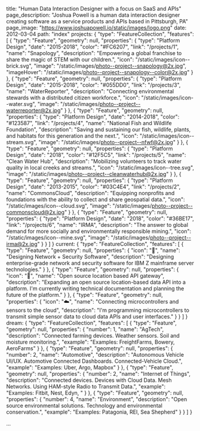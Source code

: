 title: "Human Data Interaction Designer with a focus on SaaS and APIs"
page_description: "Joshua Powell is a human data interaction designer creating software as a service products and APIs based in Pittsburgh, PA"
page_image: "https://www.joshuapowell.io/static/images/logo.png"
date: 2012-03-04
path: "index"
projects: {
  "type": "FeatureCollection",
  "features": [
    {
      "type": "Feature",
      "geometry": null,
      "properties": {
        "type": "Platform Design",
        "date": "2015-2018",
        "color": "#FC6207",
        "link": "/projects/1",
        "name": "Snapology",
        "description": "Empowering a global franchise to share the magic of STEM with our children.",
        "icon": "/static/images/icon--brick.svg",
        "image": "/static/images/photo--project--snapology@2x.jpg",
        "imageHover": "/static/images/photo--project--snapology--color@2x.jpg"
      }
    },
    {
      "type": "Feature",
      "geometry": null,
      "properties": {
        "type": "Platform Design",
        "date": "2015-2018",
        "color": "#055DD0",
        "link": "/projects/3",
        "name": "WaterReporter",
        "description": "Connecting environmental stewards with a distributed citizen workforce.",
        "icon": "/static/images/icon--water.svg",
        "image": "/static/images/photo--project--waterreporter@2x.jpg"
      }
    },
    {
      "type": "Feature",
      "geometry": null,
      "properties": {
        "type": "Platform Design",
        "date": "2014-2018",
        "color": "#123587",
        "link": "/projects/4",
        "name": "National Fish and Wildlife Foundation",
        "description": "Saving and sustaining our fish, wildlife, plants, and habitats for this generation and the next.",
        "icon": "/static/images/icon--stream.svg",
        "image": "/static/images/photo--project--nfwf@2x.jpg"
      }
    },
    {
      "type": "Feature",
      "geometry": null,
      "properties": {
        "type": "Platform Design",
        "date": "2018",
        "color": "#12F5C5",
        "link": "/projects/5",
        "name": "Clean Water Hub",
        "description": "Mobilizing volunteers to track water quality in local creeks and streams.",
        "icon": "/static/images/icon--tree.svg",
        "image": "/static/images/photo--project--cleanwaterhub@2x.jpg"
      }
    },
    {
      "type": "Feature",
      "geometry": null,
      "properties": {
        "type": "Platform Design",
        "date": "2013-2015",
        "color": "#03C4E4",
        "link": "/projects/2",
        "name": "CommonsCloud",
        "description": "Equipping nonprofits and foundations with the ability to collect and share geospatial data.",
        "icon": "/static/images/icon--cloud.svg",
        "image": "/static/images/photo--project--commonscloud@2x.jpg"
      }
    },
    {
      "type": "Feature",
      "geometry": null,
      "properties": {
        "type": "Platform Design",
        "date": "2018",
        "color": "#36BE17",
        "link": "/projects/6",
        "name": "IRMA",
        "description": "The answer to global demand for more socially and environmentally responsible mining.",
        "icon": "/static/images/icon--mine.svg",
        "image": "/static/images/photo--project--irma@2x.jpg"
      }
    }
  ]
}
current: {
  "type": "FeatureCollection",
  "features": [
    {
      "type": "Feature",
      "geometry": null,
      "properties": {
        "icon": "💾",
        "name": "Designing Network + Security Software",
        "description": "Designing enterprise-grade network and security software for IBM Z mainframe server technologies."
      }
    },
    {
      "type": "Feature",
      "geometry": null,
      "properties": {
        "icon": "📍",
        "name": "Open source location based API gateway",
        "description": "Expanding an open source location-based data API into a platform. I'm currently writing technical documentation and planning the future of the platform."
      }
    },
    {
      "type": "Feature",
      "geometry": null,
      "properties": {
        "icon": "☁️",
        "name": "Connecting microcontrollers and sensors to the cloud",
        "description": "I'm programming microcontrollers to transmit simple sensor data to cloud data APIs and user interfaces."
      }
    }
  ]
}
dream: {
  "type": "FeatureCollection",
  "features": [
    {
      "type": "Feature",
      "geometry": null,
      "properties": {
        "number": 1,
        "name": "AgTech",
        "description": "Connected farming devices. Weather sensors. Soil and moisture monitoring.",
        "example": "Examples: FreightFarms, Bowery, AeroFarms"
      }
    },
    {
      "type": "Feature",
      "geometry": null,
      "properties": {
        "number": 2,
        "name": "Automotive",
        "description": "Autonomous Vehicle UI/UX. Automotive Connected Dashboards. Connected-Vehicle Cloud.",
        "example": "Examples: Uber, Argo, Mapbox"
      }
    },
    {
      "type": "Feature",
      "geometry": null,
      "properties": {
        "number": 2,
        "name": "Internet of Things",
        "description": "Connected devices. Devices with Cloud Data. Mesh Networks. Using HAM-style Radio to Transmit Data.",
        "example": "Examples: Fitbit, Nest, Edyn, "
      }
    },
    {
      "type": "Feature",
      "geometry": null,
      "properties": {
        "number": 4,
        "name": "Environment",
        "description": "Open source environmental solutions. Technology and environmental conservation.",
        "example": "Examples: Patagonia, REI, Sea Shepherd"
      }
    }
  ]
}


...